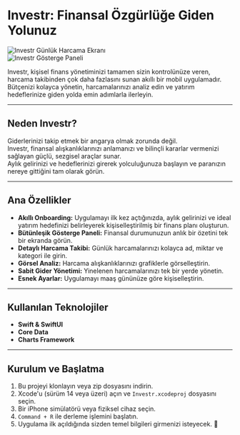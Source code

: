 # Investr: Finansal Özgürlüğe Giden Yolunuz

![Investr Günlük Harcama Ekranı](assets/daily_expense_screenshot.png)  
![Investr Gösterge Paneli](assets/dashboard_screenshot.png)

Investr, kişisel finans yönetiminizi tamamen sizin kontrolünüze veren, harcama takibinden çok daha fazlasını sunan akıllı bir mobil uygulamadır.  
Bütçenizi kolayca yönetin, harcamalarınızı analiz edin ve yatırım hedeflerinize giden yolda emin adımlarla ilerleyin.

---

## Neden Investr?

Giderlerinizi takip etmek bir angarya olmak zorunda değil.  
Investr, finansal alışkanlıklarınızı anlamanızı ve bilinçli kararlar vermenizi sağlayan güçlü, sezgisel araçlar sunar.  
Aylık gelirinizi ve hedeflerinizi girerek yolculuğunuza başlayın ve paranızın nereye gittiğini tam olarak görün.

---

## Ana Özellikler

- **Akıllı Onboarding:** Uygulamayı ilk kez açtığınızda, aylık gelirinizi ve ideal yatırım hedefinizi belirleyerek kişiselleştirilmiş bir finans planı oluşturun.  
- **Bütünleşik Gösterge Paneli:** Finansal durumunuzun anlık bir özetini tek bir ekranda görün.  
- **Detaylı Harcama Takibi:** Günlük harcamalarınızı kolayca ad, miktar ve kategori ile girin.  
- **Görsel Analiz:** Harcama alışkanlıklarınızı grafiklerle görselleştirin.  
- **Sabit Gider Yönetimi:** Yinelenen harcamalarınızı tek bir yerde yönetin.  
- **Esnek Ayarlar:** Uygulamayı maaş gününüze göre kişiselleştirin.  

---

## Kullanılan Teknolojiler

- **Swift & SwiftUI**  
- **Core Data**  
- **Charts Framework**  

---

## Kurulum ve Başlatma

1. Bu projeyi klonlayın veya zip dosyasını indirin.  
2. Xcode'u (sürüm 14 veya üzeri) açın ve `Investr.xcodeproj` dosyasını seçin.  
3. Bir iPhone simülatörü veya fiziksel cihaz seçin.  
4. `Command + R` ile derleme işlemini başlatın.  
5. Uygulama ilk açıldığında sizden temel bilgileri girmenizi isteyecek. 🎉

